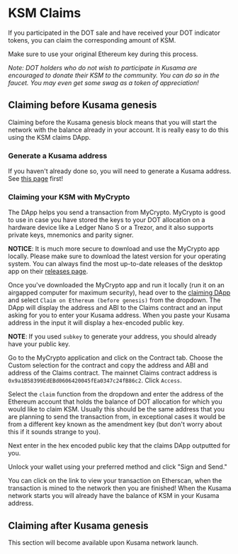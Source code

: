 # KSM Claims

If you participated in the DOT sale and have received your DOT indicator tokens, you can claim the corresponding amount of KSM. 

Make sure to use your original Ethereum key during this process.

*Note: DOT holders who do not wish to participate in Kusama are encouraged to donate their KSM to the community. You can do so in the faucet. You may even get some swag as a token of appreciation!*

## Claiming before Kusama genesis

Claiming before the Kusama genesis block means that you will start the network with the balance already in your account. It is really easy to do this using the KSM claims DApp.

### Generate a Kusama address

If you haven't already done so, you will need to generate a Kusama address. See [this page](./claims.md) first!

### Claiming your KSM with MyCrypto

The DApp helps you send a transaction from MyCrypto. MyCrypto is good to use in case you have stored the keys to your DOT allocation on a hardware device like a Ledger Nano S or a Trezor, and it also supports private keys, mnemonics and parity signer.

**NOTICE**: It is much more secure to download and use the MyCrypto app locally. Please make sure to download the latest version for your operating system. You can always find the most up-to-date releases of the desktop app on their [releases page](https://github.com/MyCryptoHQ/MyCrypto/releases).

Once you've downloaded the MyCrypto app and run it locally (run it on an airgapped computer for maximum security), head over to the [claiming DApp](https://claim.kusama.network) and select `Claim on Ethereum (before genesis)` from the dropdown. The DApp will display the address and ABI to the Claims contract and an input asking for you to enter your Kusama address. When you paste your Kusama address in the input it will display a hex-encoded public key. 

**NOTE**: If you used `subkey` to generate your address, you should already have your public key.

Go to the MyCrypto application and click on the Contract tab. Choose the Custom selection for the contract and copy the address and ABI and address of the Claims contract. The mainnet Claims contract address is `0x9a1B58399EdEBd0606420045fEa0347c24fB86c2`. Click `Access`.

Select the `claim` function from the dropdown and enter the address of the Ethereum account that holds the balance of DOT allocation for which you would like to claim KSM. Usually this should be the same address that you are planning to send the transaction from, in exceptional cases it would be from a different key known as the amendment key (but don't worry about this if it sounds strange to you). 

Next enter in the hex encoded public key that the claims DApp outputted for you.

Unlock your wallet using your preferred method and click "Sign and Send."

You can click on the link to view your transaction on Etherscan, when the transaction is mined to the network then you are finished! When the Kusama network starts you will already have the balance of KSM in your Kusama address.

## Claiming after Kusama genesis
This section will become available upon Kusama network launch.
